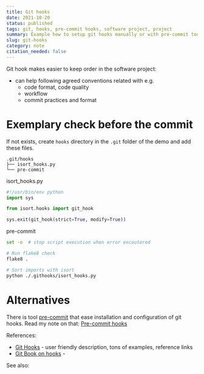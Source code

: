 ```yaml
---
title: Git hooks
date: 2021-10-20
status: published
tags: git, hooks, pre-commit hooks, software project, project
summary: Example how to setup git hooks manually or with pre-commit tool
slug: git-hooks
category: note
citation_needed: false
---
```

Git hook makes easier to keep order in the software project:
- can help following agreed conventions related with e.g.
	+ code format, code quality
	+ workflow
	+ commit practices and format

# Exemplary check before the commit
If not exists, create `hooks` directory in the `.git` folder of the demo and add these files.
```
.git/hooks
├── isort_hooks.py
└── pre-commit
```

isort_hooks.py
```python
#!/usr/bin/env python
import sys

from isort.hooks import git_hook

sys.exit(git_hook(strict=True, modify=True))
```

pre-commit
```sh
set -e	# stop script execution when error encoutered

# Run flake8 check
flake8 .

# Sort imports with isort
python ./.githooks/isort_hooks.py
```

# Alternatives
There is tool [pre-commit](https://pre-commit.com/) that ease installation and configuration of git hooks. Read my note on that: [Pre-commit hooks](./pre-commit-hooks/)

References:
- [Git Hooks](https://githooks.com/) - user friendly description, tons of examples, reference links
- [Git Book on hooks](https://git-scm.com/book/en/v2/Customizing-Git-Git-Hooks) - 

See also:
